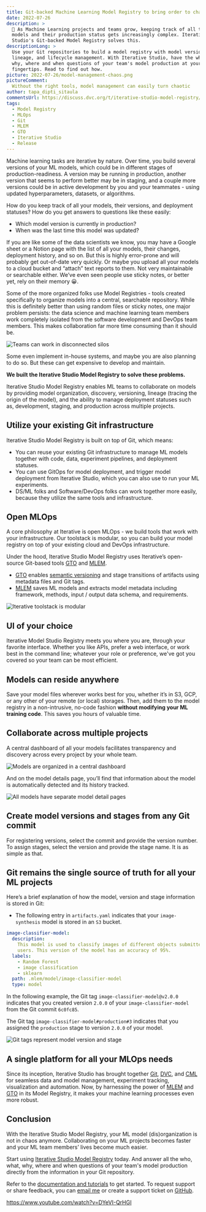 ```yaml
---
title: Git-backed Machine Learning Model Registry to bring order to chaos
date: 2022-07-26
description: >
  🚀 As Machine Learning projects and teams grow, keeping track of all the
  models and their production status gets increasingly complex. Iterative
  Studio's Git-backed Model Registry solves this.
descriptionLong: >
  Use your Git repositories to build a model registry with model versioning,
  lineage, and lifecycle management. With Iterative Studio, have the who, what,
  why, where and when questions of your team's model production at your
  fingertips. Read to find out how.
picture: 2022-07-26/model-management-chaos.png
pictureComment:
  Without the right tools, model management can easily turn chaotic
author: tapa_dipti_sitaula
commentsUrl: https://discuss.dvc.org/t/iterative-studio-model-registry/1267
tags:
  - Model Registry
  - MLOps
  - Git
  - MLEM
  - GTO
  - Iterative Studio
  - Release
---
```


Machine learning tasks are iterative by nature. Over time, you build several
versions of your ML models, which could be in different stages of
production-readiness. A version may be running in production, another version
that seems to perform better may be in staging, and a couple more versions could
be in active development by you and your teammates - using updated
hyperparameters, datasets, or algorithms.

How do you keep track of all your models, their versions, and deployment
statuses? How do you get answers to questions like these easily:

- Which model version is currently in production?
- When was the last time this model was updated?

If you are like some of the data scientists we know, you may have a Google sheet
or a Notion page with the list of all your models, their changes, deployment
history, and so on. But this is highly error-prone and will probably get
out-of-date very quickly. Or maybe you upload all your models to a cloud bucket
and “attach” text reports to them. Not very maintainable or searchable either.
We’ve even seen people use sticky notes, or better yet, rely on their memory 😀.

Some of the more organized folks use Model Registries - tools created
specifically to organize models into a central, searchable repository. While
this is definitely better than using random files or sticky notes, one major
problem persists: the data science and machine learning team members work
completely isolated from the software development and DevOps team members. This
makes collaboration far more time consuming than it should be.

![Teams can work in disconnected silos](/uploads/images/2022-07-26/disconnected-silos.png)

Some even implement in-house systems, and maybe you are also planning to do so.
But these can get expensive to develop and maintain.

**We built the Iterative Studio Model Registry to solve these problems.**

Iterative Studio Model Registry enables ML teams to collaborate on models by
providing model organization, discovery, versioning, lineage (tracing the origin
of the model), and the ability to manage deployment statuses such as,
development, staging, and production across multiple projects.

## Utilize your existing Git infrastructure

Iterative Studio Model Registry is built on top of Git, which means:

- You can reuse your existing Git infrastructure to manage ML models together
  with code, data, experiment pipelines, and deployment statuses.
- You can use GitOps for model deployment, and trigger model deployment from
  Iterative Studio, which you can also use to run your ML experiments.
- DS/ML folks and Software/DevOps folks can work together more easily, because
  they utilize the same tools and infrastructure.

## Open MLOps

A core philosophy at Iterative is open MLOps - we build tools that work with
your infrastructure. Our toolstack is modular, so you can build your model
registry on top of your existing cloud and DevOps infrastructure.

Under the hood, Iterative Studio Model Registry uses Iterative’s open-source
Git-based tools [GTO] and [MLEM].

- [GTO] enables [semantic versioning][semver] and stage transitions of artifacts
  using metadata files and Git tags.
- [MLEM] saves ML models and extracts model metadata including framework,
  methods, input / output data schema, and requirements.

![Iterative toolstack is modular](/uploads/images/2022-07-26/modular-toolstack.png)

## UI of your choice

Iterative Model Studio Registry meets you where you are, through your favorite
interface. Whether you like APIs, prefer a web interface, or work best in the
command line; whatever your role or preference, we've got you covered so your
team can be most efficient.

## Models can reside anywhere

Save your model files wherever works best for you, whether it’s in S3, GCP, or
any other of your remote (or local) storages. Then, add them to the model
registry in a non-intrusive, no-code fashion **without modifying your ML
training code**. This saves you hours of valuable time.

## Collaborate across multiple projects

A central dashboard of all your models facilitates transparency and discovery
across every project by your whole team.

![Models are organized in a central dashboard](/uploads/images/2022-07-26/models-dashboard.png)

And on the model details page, you’ll find that information about the model is
automatically detected and its history tracked.

![All models have separate model detail pages](/uploads/images/2022-07-26/model-details-page.png)

## Create model versions and stages from any Git commit

For registering versions, select the commit and provide the version number. To
assign stages, select the version and provide the stage name. It is as simple as
that.

## Git remains the single source of truth for all your ML projects

Here’s a brief explanation of how the model, version and stage information is
stored in Git:

- The following entry in `artifacts.yaml` indicates that your `image-synthesis`
  model is stored in an `S3` bucket.

```yaml
image-classifier-model:
  description:
    This model is used to classify images of different objects submitted by
    users. This version of the model has an accuracy of 95%.
  labels:
    - Random Forest
    - image classification
    - sklearn
  path: .mlem/model/image-classifier-model
  type: model
```

In the following example, the Git tag `image-classifier-model@v2.0.0` indicates
that you created version `2.0.0` of your `image-classifier-model` from the Git
commit `6c0fc85`.

The Git tag `image-classifier-model#production#3` indicates that you assigned
the `production` stage to version `2.0.0` of your model.

![Git tags represent model version and stage](/uploads/images/2022-07-26/git-tags.png)

## A single platform for all your MLOps needs

Since its inception, Iterative Studio has brought together [Git], [DVC], and
[CML] for seamless data and model management, experiment tracking, visualization
and automation. Now, by harnessing the power of [MLEM] and [GTO] in its Model
Registry, it makes your machine learning processes even more robust.

## Conclusion

With the Iterative Studio Model Registry, your ML model (dis)organization is not
in chaos anymore. Collaborating on your ML projects becomes faster and your ML
team members’ lives become much easier.

Start using [Iterative Studio Model Registry] today. And answer all the who,
what, why, where and when questions of your team's model production directly
from the information in your Git repository.

Refer to the [documentation and tutorials][docs] to get started. To request
support or share feedback, you can [email me] or create a support ticket on
[GitHub][github support repo].

https://www.youtube.com/watch?v=DYeVI-QrHGI

[iterative studio model registry]: https://studio.iterative.ai/
[git]: https://git-scm.com/
[dvc]: https://dvc.org/
[cml]: https://cml.dev
[gto]: https://github.com/iterative/gto
[mlem]: https://mlem.ai/
[semver]: https://semver.org/
[docs]: https://dvc.org/doc/studio/user-guide/model-registry
[email me]: mailto:tapa@iterative.ai
[github support repo]: https://github.com/iterative/studio-support
